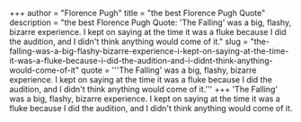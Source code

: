 +++
author = "Florence Pugh"
title = "the best Florence Pugh Quote"
description = "the best Florence Pugh Quote: 'The Falling' was a big, flashy, bizarre experience. I kept on saying at the time it was a fluke because I did the audition, and I didn't think anything would come of it."
slug = "the-falling-was-a-big-flashy-bizarre-experience-i-kept-on-saying-at-the-time-it-was-a-fluke-because-i-did-the-audition-and-i-didnt-think-anything-would-come-of-it"
quote = '''The Falling' was a big, flashy, bizarre experience. I kept on saying at the time it was a fluke because I did the audition, and I didn't think anything would come of it.'''
+++
'The Falling' was a big, flashy, bizarre experience. I kept on saying at the time it was a fluke because I did the audition, and I didn't think anything would come of it.
